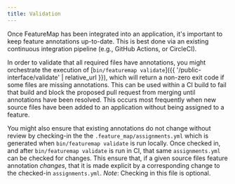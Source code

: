 ```yaml
---
title: Validation
---
```


Once FeatureMap has been integrated into an application, it's important to keep feature annotations up-to-date.  This is best done via an existing continuous integration pipeline (e.g., GitHub Actions, or CircleCI).

In order to validate that all required files have annotations, you might orchestrate the execution of [`bin/featuremap validate`]({{ '/public-interface/validate' | relative_url }}), which will return a non-zero exit code if some files are missing annotations.  This can be used within a CI build to fail that build and block the proposed pull request from merging until annotations have been resolved.  This occurs most frequently when new source files have been added to an application without being assigned to a feature.

You might also ensure that existing annotations do not change without review by checking-in the the `.feature_map/assignments.yml` which is generated when `bin/featuremap validate` is run locally.  Once checked in, and after `bin/featuremap validate` is run in CI, that same `assignments.yml` can be checked for changes.  This ensure that, if a given source files feature annotation _changes_, that it is made explicit by a corresponding change to the checked-in `assignments.yml`.  _Note_:  Checking in this file is optional.
